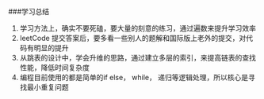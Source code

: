###学习总结

1.  学习方法上，确实不要死磕，要大量的刻意的练习，通过遍数来提升学习效率
2.  leetCode 提交答案后，要多看一些别人的题解和国际版上老外的提交，对代码有明显的提升
3.  从跳表的设计中，学会升维的思路，通过建立多层的索引，来提高链表的查找性能，降低时间复杂度
4.  编程目前使用的都是简单的if else， while， 递归等逻辑处理，所以核心是寻找最小重复问题

